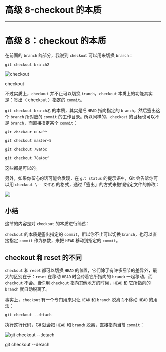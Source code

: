 
# 高级 8-checkout 的本质
---

# 高级 8：checkout 的本质

在前面的 `branch` 的部分，我说到 `checkout` 可以用来切换 `branch`：

```
git checkout branch2
```

![checkout](https://p1-jj.byteimg.com/tos-cn-i-t2oaga2asx/gold-user-assets/2017/11/30/160089d53b4f65a5~tplv-t2oaga2asx-image.image)

checkout

不过实质上，`checkout` 并不止可以切换 `branch`。`checkout` 本质上的功能其实是：签出（ checkout ）指定的 `commit`。

`git checkout branch名` 的本质，其实是把 `HEAD` 指向指定的 `branch`，然后签出这个 `branch` 所对应的 `commit` 的工作目录。所以同样的，`checkout` 的目标也可以不是 `branch`，而直接指定某个 `commit`：

```
git checkout HEAD^^
```

```
git checkout master~5
```

```
git checkout 78a4bc
```

```
git checkout 78a4bc^
```

这些都是可以的。

另外，如果你留心的话可能会发现，在 `git status` 的提示语中，Git 会告诉你可以用 `checkout \-- 文件名` 的格式，通过「签出」的方式来撤销指定文件的修改：

![](https://p1-jj.byteimg.com/tos-cn-i-t2oaga2asx/gold-user-assets/2017/11/22/15fe34cc387ba541~tplv-t2oaga2asx-image.image)

## 小结

这节的内容是对 `checkout` 的本质进行简述：

`checkout` 的本质是签出指定的 `commit`，所以你不止可以切换 `branch`，也可以直接指定 `commit` 作为参数，来把 `HEAD` 移动到指定的 `commit`。

## checkout 和 reset 的不同

`checkout` 和 `reset` 都可以切换 `HEAD` 的位置，它们除了有许多细节的差异外，最大的区别在于：`reset` 在移动 `HEAD` 时会带着它所指向的 `branch` 一起移动，而 `checkout` 不会。当你用 `checkout` 指向其他地方的时候，`HEAD` 和 它所指向的 `branch` 就自动脱离了。

事实上，`checkout` 有一个专门用来只让 `HEAD` 和 `branch` 脱离而不移动 `HEAD` 的用法：

```
git checkout --detach
```

执行这行代码，Git 就会把 `HEAD` 和 `branch` 脱离，直接指向当前 `commit`：

![git checkout --detach](https://p1-jj.byteimg.com/tos-cn-i-t2oaga2asx/gold-user-assets/2017/11/30/1600acce7b90b009~tplv-t2oaga2asx-image.image)

git checkout --detach
    